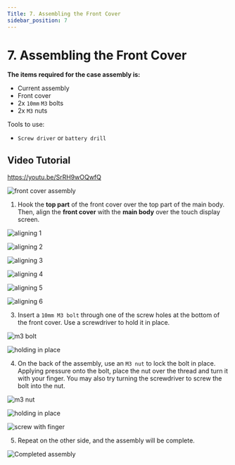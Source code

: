 ```yaml
---
Title: 7. Assembling the Front Cover
sidebar_position: 7
---
```


# 7. Assembling the Front Cover

**The items required for the case assembly is:**

- Current assembly
- Front cover
- 2x `10mm` `M3` bolts
- 2x `M3` nuts

Tools to use:

- `Screw driver` or `battery drill`

## Video Tutorial

https://youtu.be/SrRH9wOQwfQ

![front cover assembly](/img/assembly/fc1.png)

1. Hook the **top part** of the front cover over the top part of the main body. Then, align the **front cover** with the **main body** over the touch display screen.

![aligning 1](/img/assembly/fc2.png)

![aligning 2](/img/assembly/fc3.png)

![aligning 3](/img/assembly/fc4.png)

![aligning 4](/img/assembly/fc6.png)

![aligning 5](/img/assembly/fc7.png)

![aligning 6](/img/assembly/fc8.png)

3. Insert a `10mm M3 bolt` through one of the screw holes at the bottom of the front cover. Use a screwdriver to hold it in place.

![m3 bolt](/img/assembly/fc9.png)

![holding in place](/img/assembly/fc10.png)

4. On the back of the assembly, use an `M3 nut` to lock the bolt in place. Applying pressure onto the bolt, place the nut over the thread and turn it with your finger. You may also try turning the screwdriver to screw the bolt into the nut.

![m3 nut](/img/assembly/fc11.png)

![holding in place](/img/assembly/fc12.png)

![screw with finger](/img/assembly/fc14.png)

5. Repeat on the other side, and the assembly will be complete.

![Completed assembly](/img/assembly/fc15.png)
